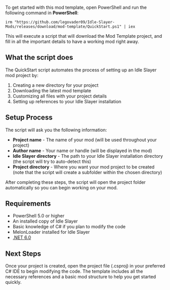 To get started with this mod template, open PowerShell and run the following command in **PowerShell**:

```
irm "https://github.com/legovader09/Idle-Slayer-Mods/releases/download/mod-template/QuickStart.ps1" | iex
```

This will execute a script that will download the Mod Template project, and fill in all the important details to have a working mod right away.

## What the script does

The QuickStart script automates the process of setting up an Idle Slayer mod project by:

1. Creating a new directory for your project
2. Downloading the latest mod template
3. Customizing all files with your project details
4. Setting up references to your Idle Slayer installation

## Setup Process

The script will ask you the following information:

- **Project name** - The name of your mod (will be used throughout your project)
- **Author name** - Your name or handle (will be displayed in the mod)
- **Idle Slayer directory** - The path to your Idle Slayer installation directory (the script will try to auto-detect this)
- **Project directory** - Where you want your mod project to be created (note that the script will create a subfolder within the chosen directory)

After completing these steps, the script will open the project folder automatically so you can begin working on your mod.

## Requirements

- PowerShell 5.0 or higher
- An installed copy of Idle Slayer
- Basic knowledge of C# if you plan to modify the code
- MelonLoader installed for Idle Slayer
- [.NET 6.0](https://dotnet.microsoft.com/en-us/download/dotnet/6.0)

## Next Steps

Once your project is created, open the project file (.csproj) in your preferred C# IDE to begin modifying the code. The template includes all the necessary references and a basic mod structure to help you get started quickly.